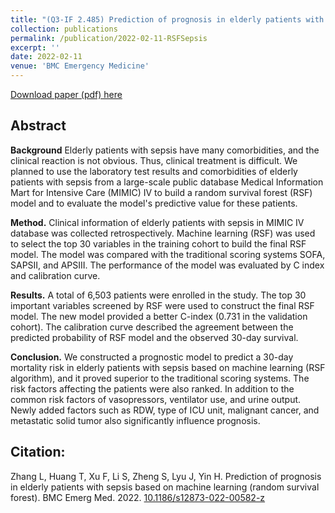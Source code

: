 ```yaml
---
title: "(Q3-IF 2.485) Prediction of prognosis in elderly patients with sepsis based on machine learning (random survival forest)"
collection: publications
permalink: /publication/2022-02-11-RSFSepsis
excerpt: ''
date: 2022-02-11
venue: 'BMC Emergency Medicine'
---
```

[Download paper (pdf) here](http://huangtao36.github.io/files/RSFSepsis.pdf)

## Abstract

**Background** Elderly patients with sepsis have many comorbidities, and the clinical reaction is not obvious. Thus, clinical treatment is difficult. We planned to use the laboratory test results and comorbidities of elderly patients with sepsis from a large-scale public database Medical Information Mart for Intensive Care (MIMIC) IV to build a random survival forest (RSF) model and to evaluate the model's predictive value for these patients. 

**Method.** Clinical information of elderly patients with sepsis in MIMIC IV database was collected retrospectively. Machine learning (RSF) was used to select the top 30 variables in the training cohort to build the final RSF model. The model was compared with the traditional scoring systems SOFA, SAPSII, and APSIII. The performance of the model was evaluated by C index and calibration curve.

**Results.** A total of 6,503 patients were enrolled in the study. The top 30 important variables screened by RSF were used to construct the final RSF model. The new model provided a better C-index (0.731 in the validation cohort). The calibration curve described the agreement between the predicted probability of RSF model and the observed 30-day survival. 

**Conclusion.** We constructed a prognostic model to predict a 30-day mortality risk in elderly patients with sepsis based on machine learning (RSF algorithm), and it proved superior to the traditional scoring systems. The risk factors affecting the patients were also ranked. In addition to the common risk factors of vasopressors, ventilator use, and urine output. Newly added factors such as RDW, type of ICU unit, malignant cancer, and metastatic solid tumor also significantly influence prognosis.



## Citation: 

Zhang L, Huang T, Xu F, Li S, Zheng S, Lyu J, Yin H. Prediction of prognosis in elderly patients with sepsis based on machine learning (random survival forest). BMC Emerg Med. 2022. [10.1186/s12873-022-00582-z](https://bmcemergmed.biomedcentral.com/articles/10.1186/s12873-022-00582-z)

